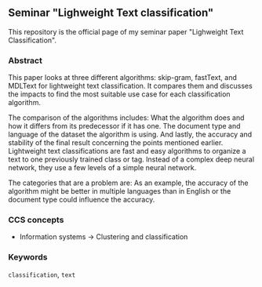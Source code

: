 ## Seminar "Lighweight Text classification"
   [TODO]: :heavy_exclamation_mark:
   [DONE]: :heavy_check_mark:
   [PENDING]: :clock5:
   [Mindmap]: https://www.mindmeister.com/2089883874
   [LaTex]: https://www.overleaf.com/project/6190165fdd7287462ac6f1cc
<!--  yeah you cann look into these links if they are still working :D -->


This repository is the official page of my seminar paper "Lighweight Text Classification".

### Abstract
This paper looks at three different algorithms: skip-gram, fastText, and MDLText for lightweight text classification. It compares them and discusses the impacts to find the most suitable use case for each classification algorithm.

The comparison of the algorithms includes:
What the algorithm does and how it differs from its predecessor if it has one. 
The document type and language of the dataset the algorithm is using.
And lastly, the accuracy and stability of the final result concerning the points mentioned earlier.
Lightweight text classifications are fast and easy algorithms to organize a text to one previously trained class or tag. Instead of a complex deep neural network, they use a few levels of a simple neural network.

The categories that are a problem are:
As an example, the accuracy of the algorithm might be better in multiple languages than in English or the document type could influence the accuracy.

### CCS concepts
 - Information systems → Clustering and classification

### Keywords
`classification`, `text`
